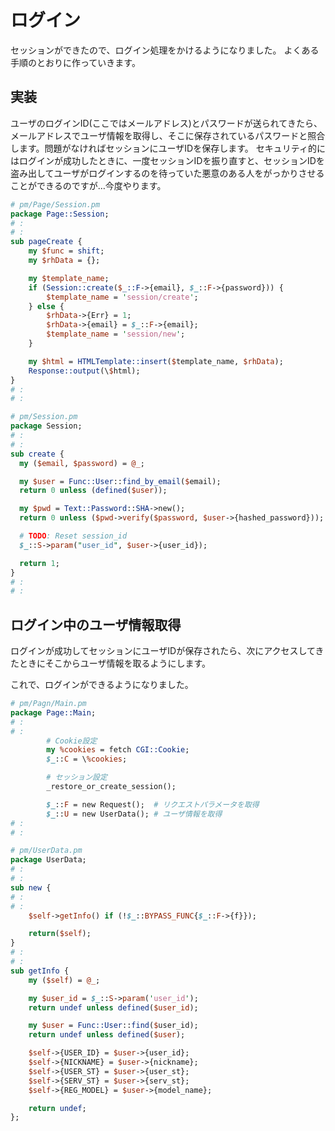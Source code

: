 # ログイン

セッションができたので、ログイン処理をかけるようになりました。
よくある手順のとおりに作っていきます。

## 実装

ユーザのログインID(ここではメールアドレス)とパスワードが送られてきたら、メールアドレスでユーザ情報を取得し、そこに保存されているパスワードと照合します。問題がなければセッションにユーザIDを保存します。
セキュリティ的にはログインが成功したときに、一度セッションIDを振り直すと、セッションIDを盗み出してユーザがログインするのを待っていた悪意のある人をがっかりさせることができるのですが…今度やります。

```perl
# pm/Page/Session.pm
package Page::Session;
# :
# :
sub pageCreate {
	my $func = shift;
	my $rhData = {};

	my $template_name;
	if (Session::create($_::F->{email}, $_::F->{password})) {
		$template_name = 'session/create';
	} else {
		$rhData->{Err} = 1;
		$rhData->{email} = $_::F->{email};
		$template_name = 'session/new';
	}

	my $html = HTMLTemplate::insert($template_name, $rhData);
	Response::output(\$html);
}
# :
# :
```

```perl
# pm/Session.pm
package Session;
# :
# :
sub create {
  my ($email, $password) = @_;

  my $user = Func::User::find_by_email($email);
  return 0 unless (defined($user));

  my $pwd = Text::Password::SHA->new();
  return 0 unless ($pwd->verify($password, $user->{hashed_password}));

  # TODO: Reset session_id
  $_::S->param("user_id", $user->{user_id});

  return 1;
}
# :
# :
```

## ログイン中のユーザ情報取得

ログインが成功してセッションにユーザIDが保存されたら、次にアクセスしてきたときにそこからユーザ情報を取るようにします。

これで、ログインができるようになりました。

```perl
# pm/Pagn/Main.pm
package Page::Main;
# :
# :
		# Cookie設定
		my %cookies = fetch CGI::Cookie;
		$_::C = \%cookies;

		# セッション設定
		_restore_or_create_session();

		$_::F = new Request();  # リクエストパラメータを取得
		$_::U = new UserData(); # ユーザ情報を取得
# :
# :
```

```perl
# pm/UserData.pm
package UserData;
# :
# :
sub new {
# :
# :
	$self->getInfo() if (!$_::BYPASS_FUNC{$_::F->{f}});

	return($self);
}
# :
# :
sub getInfo {
	my ($self) = @_;

	my $user_id = $_::S->param('user_id');
	return undef unless defined($user_id);

	my $user = Func::User::find($user_id);
	return undef unless defined($user);

	$self->{USER_ID} = $user->{user_id};
	$self->{NICKNAME} = $user->{nickname};
	$self->{USER_ST} = $user->{user_st};
	$self->{SERV_ST} = $user->{serv_st};
	$self->{REG_MODEL} = $user->{model_name};

	return undef;
};
```
